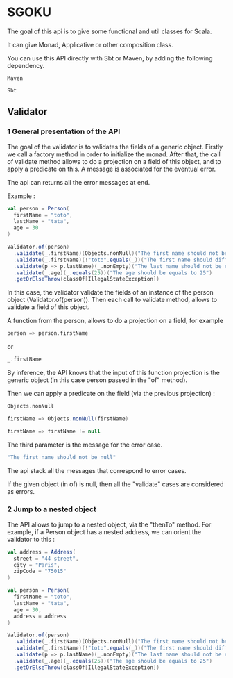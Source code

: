# SGOKU

The goal of this api is to give some functional and util classes for Scala.

It can give Monad, Applicative or other composition class.

You can use this API directly with Sbt or Maven, by adding the following dependency.  

```
Maven

Sbt
```

## Validator

### 1 General presentation of the API

The goal of the validator is to validates the fields of a generic object.
Firstly we call a factory method in order to initialize the monad.
After that, the call of validate method allows to do a projection on a field of this object, and to apply a predicate on this.
A message is associated for the eventual error.

The api can returns all the error messages at end.

Example : 

```scala
val person = Person(
  firstName = "toto",
  lastName = "tata",
  age = 30
)

Validator.of(person)
  .validate(_.firstName)(Objects.nonNull)("The first name should not be null")
  .validate(_.firstName)(!"toto".equals(_))("The first name should different from toto")
  .validate(p => p.lastName)(_.nonEmpty)("The last name should not be empty")
  .validate(_.age)(_.equals(25))("The age should be equals to 25")
  .getOrElseThrow(classOf[IllegalStateException])
```

In this case, the validator validate the fields of an instance of the person object (Validator.of(person)).
Then each call to validate method, allows to validate a field of this object.

A function from the person, allows to do a projection on a field, for example 

```scala
person => person.firstName
```

or 

```scala
_.firstName
```

By inference, the API knows that the input of this function projection is the generic object (in this case person passed in the "of" method).

Then we can apply a predicate on the field (via the previous projection) : 

```scala
Objects.nonNull
``` 

```scala
firstName => Objects.nonNull(firstName)
``` 

```scala
firstName => firstName != null
```

The third parameter is the message for the error case.

```scala
"The first name should not be null"
```

The api stack all the messages that correspond to error cases.

If the given object (in of) is null, then all the "validate" cases are considered as errors.

### 2 Jump to a nested object

The API allows to jump to a nested object, via the "thenTo" method.
For example, if a Person object has a nested address, we can orient the validator to this : 

```scala
val address = Address(
  street = "44 street",
  city = "Paris",
  zipCode = "75015"
)

val person = Person(
  firstName = "toto",
  lastName = "tata",
  age = 30,
  address = address
)

Validator.of(person)
  .validate(_.firstName)(Objects.nonNull)("The first name should not be null")
  .validate(_.firstName)(!"toto".equals(_))("The first name should different from toto")
  .validate(p => p.lastName)(_.nonEmpty)("The last name should not be empty")
  .validate(_.age)(_.equals(25))("The age should be equals to 25")
  .getOrElseThrow(classOf[IllegalStateException])

```   

